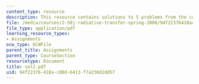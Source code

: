 ```yaml
---
content_type: resource
description: This resource contains solutions to 5 problems from the course text book.
file: /media/courses/2-58j-radiative-transfer-spring-2006/94f22376418ac00d6413f7a230d2dd57_sol2.pdf
file_type: application/pdf
learning_resource_types:
- Assignments
ocw_type: OCWFile
parent_title: Assignments
parent_type: CourseSection
resourcetype: Document
title: sol2.pdf
uid: 94f22376-418a-c00d-6413-f7a230d2dd57
---
```

